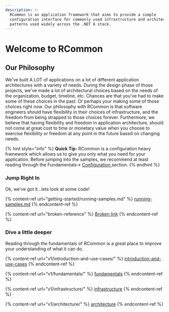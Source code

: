 ```yaml
---
description: >-
  RCommon is an application framework that aims to provide a simple
  configuration interface for commonly used infrastructure and architectural
  patterns used widely across the .NET 6 stack.
---
```


# Welcome to RCommon

## Our Philosophy

We've built A LOT of applications on a lot of different application architectures with a variety of needs. During the design phase of those projects, we've made a lot of architectural choices based on the needs of the organization, budget, timeline, etc. Chances are that you've had to make some of these choices in the past. Or perhaps your making some of those choices right now. Our philosophy with RCommon is that software engineers should have flexibility in their choices of infrastructure, and the freedom from being strapped to those choices forever. Furthermore, we believe that having flexibility and freedom in application architecture, should not come at great cost to time or monetary value when you choose to exercise flexibility or freedom at any point in the future based on changing needs.

{% hint style="info" %}
**Quick Tip:** RCommon is a configuration heavy framework which allows us to give you only what  you need for your application. Before jumping into the samples, we recommend at least reading through the Fundamentals-> [Configuration ](v1/fundamentals/configuration.md)section.
{% endhint %}

### Jump Right In

Ok, we've got it...lets look at some code!

{% content-ref url="getting-started/running-samples.md" %}
[running-samples.md](getting-started/running-samples.md)
{% endcontent-ref %}

{% content-ref url="broken-reference" %}
[Broken link](broken-reference)
{% endcontent-ref %}

### Dive a little deeper

Reading through the fundamentals of RCommon is a great place to improve your understanding of what it can do.&#x20;

{% content-ref url="v1/introduction-and-use-cases/" %}
[introduction-and-use-cases](v1/introduction-and-use-cases/)
{% endcontent-ref %}

{% content-ref url="v1/fundamentals/" %}
[fundamentals](v1/fundamentals/)
{% endcontent-ref %}

{% content-ref url="v1/infrastructure/" %}
[infrastructure](v1/infrastructure/)
{% endcontent-ref %}

{% content-ref url="v1/architecture/" %}
[architecture](v1/architecture/)
{% endcontent-ref %}
